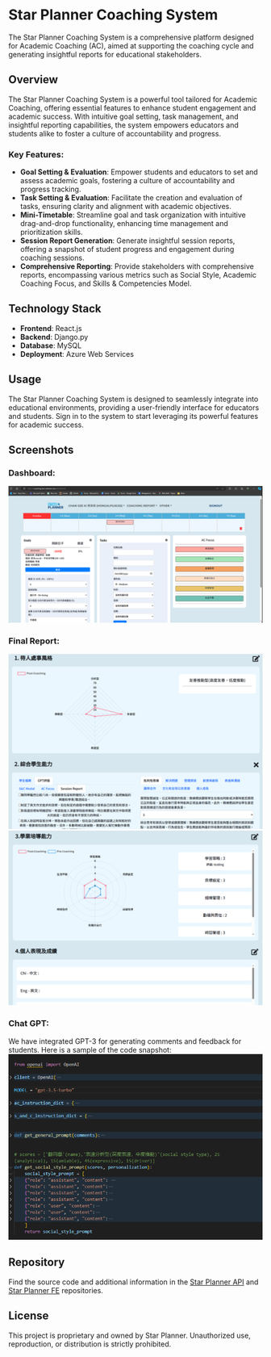 # Star Planner Coaching System
The Star Planner Coaching System is a comprehensive platform designed for Academic Coaching (AC), aimed at supporting the coaching cycle and generating insightful reports for educational stakeholders.

## Overview
The Star Planner Coaching System is a powerful tool tailored for Academic Coaching, offering essential features to enhance student engagement and academic success. With intuitive goal setting, task management, and insightful reporting capabilities, the system empowers educators and students alike to foster a culture of accountability and progress.

### Key Features:
- **Goal Setting & Evaluation**: Empower students and educators to set and assess academic goals, fostering a culture of accountability and progress tracking.
- **Task Setting & Evaluation**: Facilitate the creation and evaluation of tasks, ensuring clarity and alignment with academic objectives.
- **Mini-Timetable**: Streamline goal and task organization with intuitive drag-and-drop functionality, enhancing time management and prioritization skills.
- **Session Report Generation**: Generate insightful session reports, offering a snapshot of student progress and engagement during coaching sessions.
- **Comprehensive Reporting**: Provide stakeholders with comprehensive reports, encompassing various metrics such as Social Style, Academic Coaching Focus, and Skills & Competencies Model.

## Technology Stack
- **Frontend**: React.js
- **Backend**: Django.py
- **Database**: MySQL
- **Deployment**: Azure Web Services

## Usage
The Star Planner Coaching System is designed to seamlessly integrate into educational environments, providing a user-friendly interface for educators and students. Sign in to the system to start leveraging its powerful features for academic success.

## Screenshots
### Dashboard:
![Dashboard](./screenshots/dashboard.png)

### Final Report:
![Final Report 1](./screenshots/final-report-1.png)
![Final Report 2](./screenshots/final-report-2.png)

### Chat GPT:
We have integrated GPT-3 for generating comments and feedback for students. Here is a sample of the code snapshot:
![GPT Code](./screenshots/gpt-code.png)

## Repository
Find the source code and additional information in the [Star Planner API](https://github.com/SPTonyChan/star-planner-api)
and [Star Planner FE](https://github.com/SPTonyChan/star-planner-fe) repositories.

## License
This project is proprietary and owned by Star Planner. Unauthorized use, reproduction, or distribution is strictly prohibited.